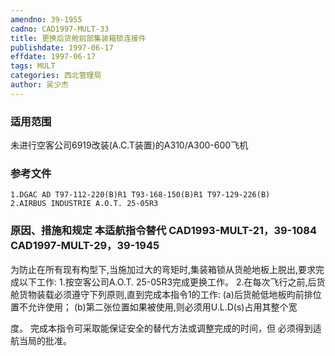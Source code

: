 ```yaml
---
amendno: 39-1955
cadno: CAD1997-MULT-33
title: 更换后货舱前部集装箱锁连接件
publishdate: 1997-06-17
effdate: 1997-06-17
tags: MULT
categories: 西北管理局
author: 吴少杰
---
```


### 适用范围 
未进行空客公司6919改装(A.C.T装置)的A310/A300-600飞机

<!--more-->
### 参考文件
    1.DGAC AD T97-112-220(B)R1 T93-168-150(B)R1 T97-129-226(B) 
    2.AIRBUS INDUSTRIE A.O.T. 25-05R3 

### 原因、措施和规定 本适航指令替代 CAD1993-MULT-21，39-1084     CAD1997-MULT-29，39-1945 
为防止在所有现有构型下,当施加过大的弯矩时,集装箱锁从货舱地板上脱出,要求完成以下工作: 
    1.按空客公司A.O.T. 25-05R3完成更换工作。 
    2.在每次飞行之前,后货舱货物装载必须遵守下列原则,直到完成本指令1的工作: 
(a)后货舱低地板昀前排位置不允许使用； 
      (b)第二张位置如果被使用,则必须用U.L.D(s)占用其整个宽

       
度。     完成本指令可采取能保证安全的替代方法或调整完成的时间，但
必须得到适航当局的批准。
